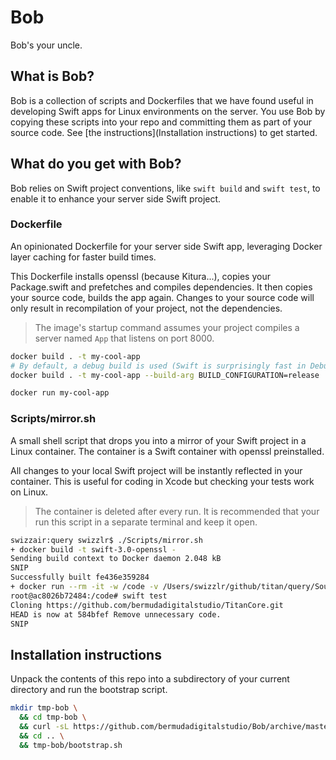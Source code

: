 # Bob
Bob's your uncle.

## What is Bob?

Bob is a collection of scripts and Dockerfiles that we have found useful in developing Swift apps for Linux environments on the server. You use Bob by copying these scripts into your repo and committing them as part of your source code. See [the instructions](Installation instructions) to get started.

## What do you get with Bob?

Bob relies on Swift project conventions, like `swift build` and `swift test`, to enable it to enhance your server side Swift project.

### Dockerfile
An opinionated Dockerfile for your server side Swift app, leveraging Docker layer caching for faster build times.

This Dockerfile installs openssl (because Kitura...), copies your Package.swift and prefetches and compiles dependencies. It then copies your source code, builds the app again. Changes to your source code will only result in recompilation of your project, not the dependencies.

> The image's startup command assumes your project compiles a server named `App` that listens on port 8000.

```bash
docker build . -t my-cool-app
# By default, a debug build is used (Swift is surprisingly fast in Debug!). You can do this too:
docker build . -t my-cool-app --build-arg BUILD_CONFIGURATION=release

docker run my-cool-app
```

### Scripts/mirror.sh
A small shell script that drops you into a mirror of your Swift project in a Linux container. The container is a Swift container with openssl preinstalled.

All changes to your local Swift project will be instantly reflected in your container. This is useful for coding in Xcode but checking your tests work on Linux.

> The container is deleted after every run. It is recommended that your run this script in a separate terminal and keep it open.

```bash
swizzair:query swizzlr$ ./Scripts/mirror.sh 
+ docker build -t swift-3.0-openssl -
Sending build context to Docker daemon 2.048 kB
SNIP
Successfully built fe436e359284
+ docker run --rm -it -w /code -v /Users/swizzlr/github/titan/query/Sources:/code/Sources -v ... SNIP
root@ac8026b72484:/code# swift test
Cloning https://github.com/bermudadigitalstudio/TitanCore.git
HEAD is now at 584bfef Remove unnecessary code.
SNIP
```

## Installation instructions

Unpack the contents of this repo into a subdirectory of your current directory and run the bootstrap script.

```bash
mkdir tmp-bob \
  && cd tmp-bob \
  && curl -sL https://github.com/bermudadigitalstudio/Bob/archive/master.tar.gz | tar -xzk --strip-components 1 \
  && cd .. \
  && tmp-bob/bootstrap.sh
```

